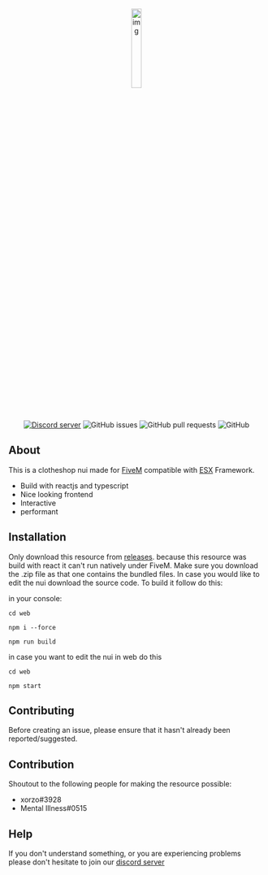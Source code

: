 <div align="center">
    <br />
    <p>
    <a href="https://google.com/"><img align="center" width="20%" height="auto" src="https://imgur.com/GSdDS25.png" alt="img" /></a>
    </p>
    <br />
    <a href="https://discord.gg/e9BXzk6U5u"><img src="https://img.shields.io/discord/982030617489317958?color=5865F2&logo=discord&logoColor=white" alt="Discord server" /></a>
    <img alt="GitHub issues" src="https://img.shields.io/github/issues/Flewless/Clotheshop">
    <img alt="GitHub pull requests" src="https://img.shields.io/github/issues-pr/Flewless/Clotheshop">
    <img alt="GitHub" src="https://img.shields.io/github/license/Flewless/Clotheshop">
</div>

## About

This is a clotheshop nui made for [FiveM](https://fivem.net/) compatible with [ESX](https://github.com/esx-framework/esx-legacy) Framework.

- Build with reactjs and typescript
- Nice looking frontend
- Interactive
- performant

## Installation

Only download this resource from [releases](https://github.com/Flewless/Clotheshop/releases). because this resource was build with react it can't run natively under FiveM. Make sure you download the .zip file as that one contains the bundled files. In case you would like to edit the nui download the source code. To build it follow do this:

in your console:

```
cd web

npm i --force

npm run build
```

in case you want to edit the nui in web do this

```
cd web

npm start
```

## Contributing

Before creating an issue, please ensure that it hasn't already been reported/suggested.

## Contribution

Shoutout to the following people for making the resource possible:

- xorzo#3928
- Mental Illness#0515

## Help

If you don't understand something, or you are experiencing problems please don't hesitate to join our [discord server](https://discord.gg/e9BXzk6U5u)


